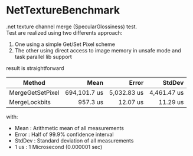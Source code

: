 # NetTextureBenchmark
.net texture channel merge (SpecularGlossiness) test.  
Test are realized using two differents approach:  
1. One using a simple Get/Set Pixel scheme
2. The other using direct access to image memory in unsafe mode and task parallel lib support

result is straightforward  

|           Method |         Mean |       Error |      StdDev |
|----------------- |-------------:|------------:|------------:|
| MergeGetSetPixel | 694,101.7 us | 5,032.83 us | 4,461.47 us |
|    MergeLockbits |     957.3 us |    12.07 us |    11.29 us |

with:  

 * Mean   : Arithmetic mean of all measurements
 * Error  : Half of 99.9% confidence interval
 * StdDev : Standard deviation of all measurements
 * 1 us   : 1 Microsecond (0.000001 sec)
